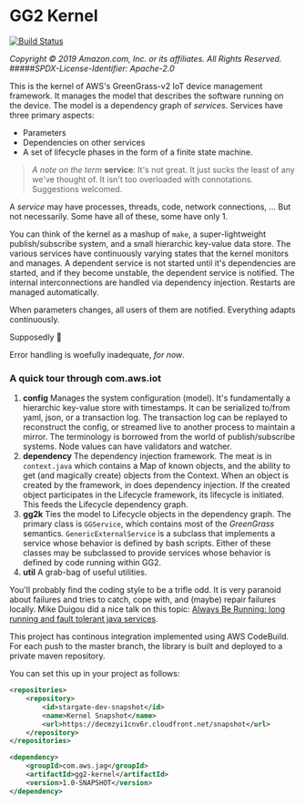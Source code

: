 # GG2 Kernel
[![Build Status](https://codebuild.us-west-2.amazonaws.com/badges?uuid=eyJlbmNyeXB0ZWREYXRhIjoiQmkyeEZPT3VpbGFjUDdNUC9Hc2hqZ0NYdEtCdUMxcFVXRUpOWVFTcmhicmZ0N05MVmlqb3Vwa0JFT2JhK2FUdjBaODdHUFJXVU5rMVM0RDhoRmlMY2ZFPSIsIml2UGFyYW1ldGVyU3BlYyI6IktQVGdUaU5Pc2M3V0tYU2IiLCJtYXRlcmlhbFNldFNlcmlhbCI6MX0%3D&branch=master)](https://us-west-2.console.aws.amazon.com/codesuite/codebuild/projects/Stargate-Dev-Build)

*Copyright &copy; 2019 Amazon.com, Inc. or its affiliates. All Rights Reserved.*
#####*SPDX-License-Identifier: Apache-2.0*

This is the kernel of AWS's GreenGrass-v2 IoT device management framework.  It manages the model that describes the software running on the device.  The model is a dependency graph of *services*.  Services have three primary aspects:

* Parameters
* Dependencies on other services
* A set of lifecycle phases in the form of a finite state machine.

> *A note on the term* **service**:  It's not great.  It just sucks the least of any we've thought of. It isn't too overloaded with connotations.  Suggestions welcomed.

A *service* may have processes, threads, code, network connections, ... But not
necessarily.  Some have all of these, some have only 1.

You can think of the kernel as a mashup of `make`, a super-lightweight publish/subscribe system, and a small hierarchic key-value data store.  The various services have continuously varying states that the kernel monitors and manages.  A dependent service is not started until it's dependencies are started, and if they become unstable, the dependent service is notified.  The internal interconnections are handled via dependency injection. Restarts are managed automatically.

When parameters changes, all users of them are notified.  Everything adapts continuously.

Supposedly  **&#129327;**

Error handling is woefully inadequate, *for now*.

### A quick tour through com.aws.iot
1. **config** Manages the system configuration (model).  It's fundamentally a hierarchic key-value store with timestamps.  It can be serialized to/from yaml, json, or a transaction log.  The transaction log can be replayed to reconstruct the config, or streamed live to another process to maintain a mirror. The terminology is borrowed from the world of publish/subscribe systems.  Node values can have validators and watcher.
2. **dependency** The dependency injection framework.  The meat is in `context.java` which contains a Map of known objects, and the ability to get (and magically create) objects from the Context.  When an object is created by the framework, in does dependency injection.  If the created object participates in the Lifecycle framework, its lifecycle is initiated.  This feeds the Lifecycle dependency graph.
3. **gg2k** Ties the model to Lifecycle objects in the dependency graph.  The primary class is `GGService`, which contains most of the *GreenGrass* semantics.  `GenericExternalService` is a subclass that implements a service whose behavior is defined by bash scripts.  Either of these classes may be subclassed to provide services whose behavior is defined by code running within GG2.
4. **util** A grab-bag of useful utilities.

You'll probably find the coding style to be a trifle odd.  It is very paranoid about failures and tries to catch, cope with, and (maybe) repair failures locally.  Mike Duigou did a nice talk on this topic: [Always Be Running: long running and fault tolerant java services](https://youtu.be/agXce0lSo60).


This project has continous integration implemented using AWS CodeBuild. For each push to the master branch, the library is built and deployed to a private maven repository.

You can set this up in your project as follows: 

```xml
<repositories>
    <repository>
        <id>stargate-dev-snapshot</id>
        <name>Kernel Snapshot</name>
        <url>https://decmzyi1cnv6r.cloudfront.net/snapshot</url>
    </repository>
</repositories>
```

```xml
<dependency>
    <groupId>com.aws.jag</groupId>
    <artifactId>gg2-kernel</artifactId>
    <version>1.0-SNAPSHOT</version>
</dependency>
```
